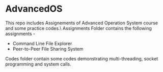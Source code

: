 # AdvancedOS
This repo includes Assignements of Advanced Operation System course and some practice codes.\\
Assignments Folder contains the following assignments -
* Command Line File Explorer
* Peer-to-Peer File Sharing System

Codes folder contain some codes demonstrating multi-threading, socket programming and system calls.
